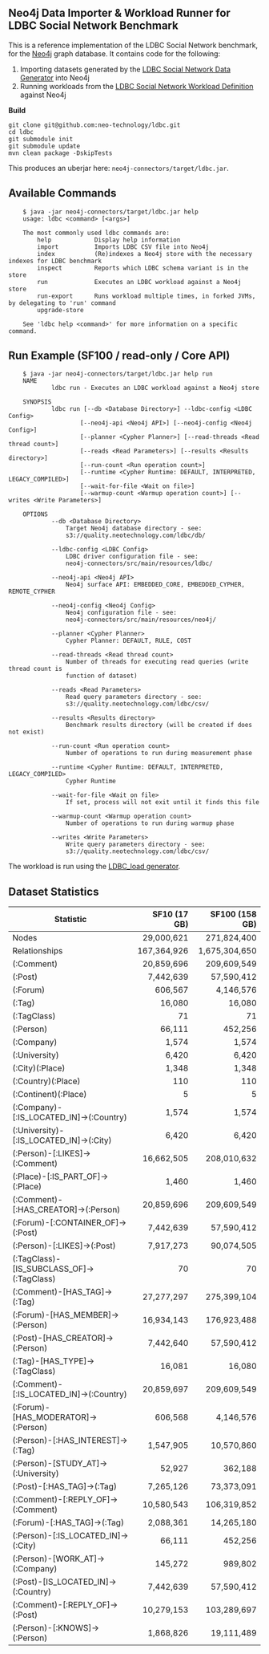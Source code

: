Neo4j Data Importer & Workload Runner for LDBC Social Network Benchmark
---------------------

This is a reference implementation of the LDBC Social Network benchmark, for the [Neo4j](http://www.neo4j.org/) graph database.
It contains code for the following:

1. Importing datasets generated by the [LDBC Social Network Data Generator](https://github.com/ldbc/ldbc_snb_datagen) into Neo4j
2. Running workloads from the [LDBC Social Network Workload Definition](https://github.com/ldbc/ldbc_snb_docs) against Neo4j

**Build**

	git clone git@github.com:neo-technology/ldbc.git
	cd ldbc
	git submodule init
	git submodule update
	mvn clean package -DskipTests

This produces an uberjar here: `neo4j-connectors/target/ldbc.jar`. 

Available Commands
--------------

        $ java -jar neo4j-connectors/target/ldbc.jar help
        usage: ldbc <command> [<args>]
        
        The most commonly used ldbc commands are:
            help            Display help information
            import          Imports LDBC CSV file into Neo4j
            index           (Re)indexes a Neo4j store with the necessary indexes for LDBC benchmark
            inspect         Reports which LDBC schema variant is in the store
            run             Executes an LDBC workload against a Neo4j store
            run-export      Runs workload multiple times, in forked JVMs, by delegating to 'run' command
            upgrade-store
        
        See 'ldbc help <command>' for more information on a specific command.

	
Run Example (SF100 / read-only / Core API)
--------------

        $ java -jar neo4j-connectors/target/ldbc.jar help run
        NAME
                ldbc run - Executes an LDBC workload against a Neo4j store
        
        SYNOPSIS
                ldbc run [--db <Database Directory>] --ldbc-config <LDBC Config>
                        [--neo4j-api <Neo4j API>] [--neo4j-config <Neo4j Config>]
                        [--planner <Cypher Planner>] [--read-threads <Read thread count>]
                        [--reads <Read Parameters>] [--results <Results directory>]
                        [--run-count <Run operation count>]
                        [--runtime <Cypher Runtime: DEFAULT, INTERPRETED, LEGACY_COMPILED>]
                        [--wait-for-file <Wait on file>]
                        [--warmup-count <Warmup operation count>] [--writes <Write Parameters>]
        
        OPTIONS
                --db <Database Directory>
                    Target Neo4j database directory - see:
                    s3://quality.neotechnology.com/ldbc/db/
        
                --ldbc-config <LDBC Config>
                    LDBC driver configuration file - see:
                    neo4j-connectors/src/main/resources/ldbc/
        
                --neo4j-api <Neo4j API>
                    Neo4j surface API: EMBEDDED_CORE, EMBEDDED_CYPHER, REMOTE_CYPHER
        
                --neo4j-config <Neo4j Config>
                    Neo4j configuration file - see:
                    neo4j-connectors/src/main/resources/neo4j/
        
                --planner <Cypher Planner>
                    Cypher Planner: DEFAULT, RULE, COST
        
                --read-threads <Read thread count>
                    Number of threads for executing read queries (write thread count is
                    function of dataset)
        
                --reads <Read Parameters>
                    Read query parameters directory - see:
                    s3://quality.neotechnology.com/ldbc/csv/
        
                --results <Results directory>
                    Benchmark results directory (will be created if does not exist)
        
                --run-count <Run operation count>
                    Number of operations to run during measurement phase
        
                --runtime <Cypher Runtime: DEFAULT, INTERPRETED, LEGACY_COMPILED>
                    Cypher Runtime
        
                --wait-for-file <Wait on file>
                    If set, process will not exit until it finds this file
        
                --warmup-count <Warmup operation count>
                    Number of operations to run during warmup phase
        
                --writes <Write Parameters>
                    Write query parameters directory - see:
                    s3://quality.neotechnology.com/ldbc/csv/
            
The workload is run using the [LDBC_load generator](https://github.com/ldbc/ldbc_snb_driver). 


Dataset Statistics
--------------

| Statistic                                 | SF10 (17 GB)  | SF100 (158 GB)  |
| ------------------------------------------|--------------:| ---------------:|
| Nodes                                     | 29,000,621    | 271,824,400      |
| Relationships                             | 167,364,926   | 1,675,304,650    |
| (:Comment)                                | 20,859,696    | 209,609,549     |
| (:Post)                                   | 7,442,639     | 57,590,412      |
| (:Forum)                                  | 606,567       | 4,146,576       |
| (:Tag)                                    | 16,080        | 16,080          |
| (:TagClass)                               | 71            | 71              |
| (:Person)                                 | 66,111        | 452,256         |
| (:Company)                                | 1,574         | 1,574           |
| (:University)                             | 6,420         | 6,420           |
| (:City)(:Place)                           | 1,348         | 1,348           |
| (:Country)(:Place)                        | 110           | 110             |
| (:Continent)(:Place)                      | 5             | 5               |
| (:Company)-[:IS_LOCATED_IN]->(:Country)   | 1,574         | 1,574           |
| (:University)-[:IS_LOCATED_IN]->(:City)   | 6,420         | 6,420           |
| (:Person)-[:LIKES]->(:Comment)            | 16,662,505    | 208,010,632     |
| (:Place)-[:IS_PART_OF]->(:Place)          | 1,460         | 1,460           |
| (:Comment)-[:HAS_CREATOR]->(:Person)      | 20,859,696    | 209,609,549     |
| (:Forum)-[:CONTAINER_OF]->(:Post)         | 7,442,639     | 57,590,412      |
| (:Person)-[:LIKES]->(:Post)               | 7,917,273     | 90,074,505      |
| (:TagClass)-[IS_SUBCLASS_OF]->(:TagClass) | 70            | 70              |
| (:Comment)-[HAS_TAG]->(:Tag)              | 27,277,297    | 275,399,104     |
| (:Forum)-[HAS_MEMBER]->(:Person)          | 16,934,143    | 176,923,488     |
| (:Post)-[HAS_CREATOR]->(:Person)          | 7,442,640     | 57,590,412      |
| (:Tag)-[HAS_TYPE]->(:TagClass)            | 16,081        | 16,080          |
| (:Comment)-[:IS_LOCATED_IN]->(:Country)   | 20,859,697    | 209,609,549     |
| (:Forum)-[HAS_MODERATOR]->(:Person)       | 606,568       | 4,146,576       |
| (:Person)-[:HAS_INTEREST]->(:Tag)         | 1,547,905     | 10,570,860      |
| (:Person)-[STUDY_AT]->(:University)       | 52,927        | 362,188         |
| (:Post)-[:HAS_TAG]->(:Tag)                | 7,265,126     | 73,373,091      |
| (:Comment)-[:REPLY_OF]->(:Comment)        | 10,580,543    | 106,319,852     |
| (:Forum)-[:HAS_TAG]->(:Tag)               | 2,088,361     | 14,265,180      |
| (:Person)-[:IS_LOCATED_IN]->(:City)       | 66,111        | 452,256         |
| (:Person)-[WORK_AT]->(:Company)           | 145,272       | 989,802         |
| (:Post)-[IS_LOCATED_IN]->(:Country)       | 7,442,639     | 57,590,412      |
| (:Comment)-[:REPLY_OF]->(:Post)           | 10,279,153    | 103,289,697     |
| (:Person)-[:KNOWS]->(:Person)             | 1,868,826     | 19,111,489      |

